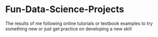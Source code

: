 # Fun-Data-Science-Projects
The results of me following online tutorials or textbook examples to try something new or just get practice on developing a new skill

